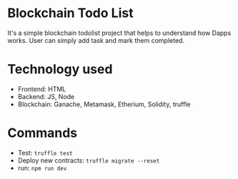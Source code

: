 # Blockchain Todo List
It's a simple blockchain todolist project that helps to understand how Dapps works. User can simply add task and mark them completed.

# Technology used
- Frontend: HTML
- Backend: JS, Node
- Blockchain: Ganache, Metamask, Etherium, Solidity, truffle

# Commands
- Test: ```truffle test```
- Deploy new contracts: ```truffle migrate --reset```
- run: ```npm run dev```
